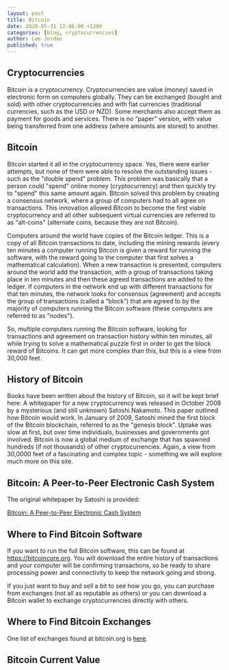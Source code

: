```yaml
---
layout: post
title: Bitcoin
date: 2020-05-31 12:46:00 +1200
categories: [blog, cryptocurrencies]
author: Lee Jordan
published: true
---
```


<h2>Cryptocurrencies</h2>

<p>Bitcoin is a cryptocurrency. Cryptocurrencies are value (money) saved in electronic form on computers globally. They can be exchanged (bought and sold) with other cryptocurrencies and with fiat currencies (traditional currencies, such as the USD or NZD). Some merchants also accept them as payment for goods and services. There is no “paper” version, with value being transferred from one address (where amounts are stored) to another.</p>

<h2>Bitcoin</h2>

<p>Bitcoin started it all in the cryptocurrency space. Yes, there were earlier attempts, but none of them were able to resolve the outstanding issues - such as the "double spend" problem. This problem was basically that a person could "spend" online money (cryptocurrency) and then quickly try to "spend" this same amount again. Bitcoin solved this problem by creating a consensus network, where a group of computers had to all agree on transactions. This innovation allowed Bitcoin to become the first viable cryptocurrency and all other subsequent virtual currencies are referred to as "alt-coins" (alternate coins, because they are not Bitcoin).</p>

<p>Computers around the world have copies of the Bitcoin ledger. This is a copy of all Bitcoin transactions to date, including the mining rewards (every ten minutes a computer running Bitcoin is given a reward for running the software, with the reward going to the computer that first solves a mathematical calculation). When a new transaction is presented, computers around the world add the transaction, with a group of transactions taking place in ten minutes and then these agreed transactions are added to the ledger. If computers in the network end up with different transactions for that ten minutes, the network looks for consensus (agreement) and accepts the group of transactions (called a “block”) that are agreed to by the majority of computers running the Bitcoin software (these computers are referred to as "nodes").</p>

<p>So, multiple computers running the Bitcoin software, looking for transactions and agreement on transaction history within ten minutes, all while trying to solve a mathematical puzzle first in order to get the block reward of Bitcoins. It can get more complex than this, but this is a view from 30,000 feet.</p>

<h2>History of Bitcoin</h2>

<p>Books have been written about the history of Bitcoin, so it will be kept brief here. A whitepaper for a new cryptocurrency was released in October 2008 by a mysterious (and still unknown) Satoshi Nakamoto. This paper outlined how Bitcoin would work. In January of 2009, Satoshi mined the first block of the Bitcoin blockchain, referred to as the "genesis block". Uptake was slow at first, but over time individuals, businesses and governments got involved. Bitcoin is now a global medium of exchange that has spawned hundreds (if not thousands) of other cryptocurrencies. Again, a view from 30,0000 feet of a fascinating and complex topic - something we will explore much more on this site.</p>

<h2>Bitcoin: A Peer-to-Peer Electronic Cash System</h2>

<p>The original whitepaper by Satoshi is provided:</p>

<p><a href="https://cryptograph.co.nz/public/assets/pdf/bitcoin.pdf" title="Bitcoin: A Peer-to-Peer Electronic Cash System" target="_blank">Bitcoin: A Peer-to-Peer Electronic Cash System</a></p>

<h2>Where to Find Bitcoin Software</h2>

<p>If you want to run the full Bitcoin software, this can be found at <a href="https://bitcoincore.org" title="Bitcoin Core" rel="nofollow" target="_blank">https://bitcoincore.org</a>. You will download the entire history of transactions and your computer will be confirming transactions, so be ready to share processing power and connectivity to keep the network going and strong.</p>

<p>If you just want to buy and sell a bit to see how you go, you can purchase from exchanges (not all as reputable as others) or you can download a Bitcoin wallet to exchange cryptocurrencies directly with others.<p>

<h2>Where to Find Bitcoin Exchanges</h2>

<p>One list of exchanges found at bitcoin.org is <a href="https://bitcoin.org/en/exchanges#p2p" title="Bitcoin exchanges" rel="nofollow" target="_blank">here</a>.</p>

<h2>Bitcoin Current Value</h2>

<p><script type="text/javascript" src="https://files.coinmarketcap.com/static/widget/currency.js"></script><div class="coinmarketcap-currency-widget" data-currencyid="1" data-base="NZD" data-secondary="" data-ticker="true" data-rank="true" data-marketcap="true" data-volume="true" data-statsticker="true" data-stats="NZD"></div></p>
